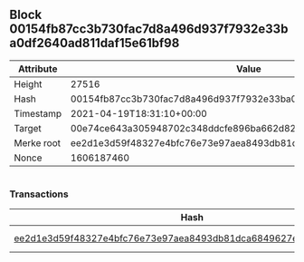 ## Block 00154fb87cc3b730fac7d8a496d937f7932e33ba0df2640ad811daf15e61bf98

Attribute | Value
--- | ---
Height | 27516
Hash | 00154fb87cc3b730fac7d8a496d937f7932e33ba0df2640ad811daf15e61bf98
Timestamp | 2021-04-19T18:31:10+00:00
Target | 00e74ce643a305948702c348ddcfe896ba662d82c1a228faf4ad12250f07334e
Merke root | ee2d1e3d59f48327e4bfc76e73e97aea8493db81dca6849627ebe387f8b55377
Nonce | 1606187460

```

```

### Transactions

Hash | Amount
--- | ---
[ee2d1e3d59f48327e4bfc76e73e97aea8493db81dca6849627ebe387f8b55377](ee2d1e3d59f48327e4bfc76e73e97aea8493db81dca6849627ebe387f8b55377.md) | 10.00000000 SKEPTI 
